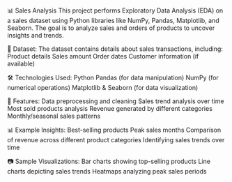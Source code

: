 📊 Sales Analysis
This project performs Exploratory Data Analysis (EDA) on a sales dataset using Python libraries like NumPy, Pandas, Matplotlib, and Seaborn. The goal is to analyze sales and orders of products to uncover insights and trends.

📁 Dataset: 
  The dataset contains details about sales transactions, including:
  Product details
  Sales amount
  Order dates
  Customer information (if available)

🛠️ Technologies Used: 
  Python
  Pandas (for data manipulation)
  NumPy (for numerical operations)
  Matplotlib & Seaborn (for data visualization)

📌 Features:
  Data preprocessing and cleaning
  Sales trend analysis over time
  Most sold products analysis
  Revenue generated by different categories
  Monthly/seasonal sales patterns

📊 Example Insights:
  Best-selling products
  Peak sales months
  Comparison of revenue across different product categories
  Identifying sales trends over time

📷 Sample Visualizations:
  Bar charts showing top-selling products
  Line charts depicting sales trends
  Heatmaps analyzing peak sales periods
